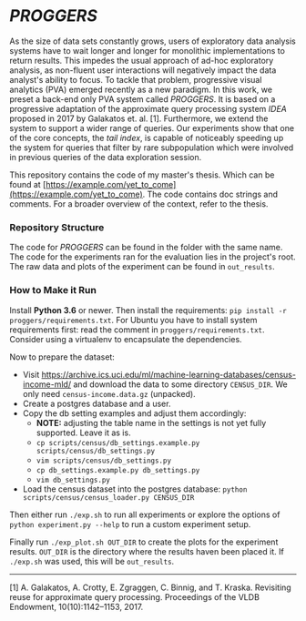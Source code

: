 *PROGGERS*
==========

As the size of data sets constantly grows, users of exploratory data analysis
systems have to wait longer and longer for monolithic implementations to return
results. This impedes the usual approach of ad-hoc exploratory analysis, as
non-fluent user interactions will negatively impact the data analyst's ability
to focus. To tackle that problem, progressive visual
analytics (PVA) emerged recently as a new paradigm. In this work, we preset a
back-end only PVA system called *PROGGERS*. It is based on a progressive 
adaptation of the approximate query processing system *IDEA* proposed in 2017
by Galakatos et. al. \[1\]. Furthermore, we extend the system to support a wider
range of queries. Our experiments show that one of the core concepts, the
*tail index*, is capable of noticeably speeding up the system for queries that
filter by rare subpopulation which were involved in previous queries of the data
exploration session.

This repository contains the code of my master's thesis. Which can be found at
[https://example.com/yet_to_come](https://example.com/yet_to_come).
The code contains doc strings and comments. For a broader overview of the
context, refer to the thesis.


### Repository Structure
The code for *PROGGERS* can be found in the folder with the same name.  
The code for the experiments ran for the evaluation lies in the project's root.  
The raw data and plots of the experiment can be found in `out_results`.


### How to Make it Run
Install **Python 3.6** or newer. Then install the requirements:
`pip install -r proggers/requirements.txt`. For Ubuntu you have to install
system requirements first: read the comment in `proggers/requirements.txt`.
Consider using a virtualenv to encapsulate the dependencies.

Now to prepare the dataset:
  * Visit https://archive.ics.uci.edu/ml/machine-learning-databases/census-income-mld/ and
    download the data to some directory `CENSUS_DIR`. We only need
    `census-income.data.gz` (unpacked).
  * Create a postgres database and a user.
  * Copy the db setting examples and adjust them accordingly:
    * **NOTE:** adjusting the table name in the settings is not yet fully
      supported. Leave it as is.
    * `cp scripts/census/db_settings.example.py scripts/census/db_settings.py`
    * `vim scripts/census/db_settings.py`
    * `cp db_settings.example.py db_settings.py`
    * `vim db_settings.py`
  * Load the census dataset into the postgres database:
    `python scripts/census/census_loader.py CENSUS_DIR`

Then either run `./exp.sh` to run all experiments or explore the options of
`python experiment.py --help` to run a custom experiment setup.

Finally run `./exp_plot.sh OUT_DIR` to create the plots for the experiment
results. `OUT_DIR` is the directory where the results haven been placed it.
If `./exp.sh` was used, this will be `out_results`.


--------------------------------------------------------------------------------
\[1\] A. Galakatos, A. Crotty, E. Zgraggen, C. Binnig, and T. Kraska. Revisiting
reuse for approximate query processing. Proceedings of the VLDB Endowment,
10(10):1142–1153, 2017.
